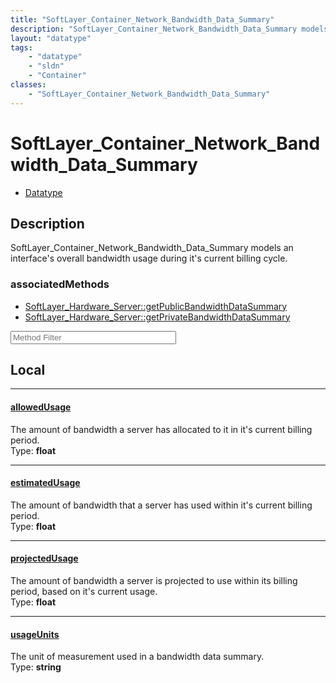 ```yaml
---
title: "SoftLayer_Container_Network_Bandwidth_Data_Summary"
description: "SoftLayer_Container_Network_Bandwidth_Data_Summary models an interface's overall bandwidth usage during it's current bil... "
layout: "datatype"
tags:
    - "datatype"
    - "sldn"
    - "Container"
classes:
    - "SoftLayer_Container_Network_Bandwidth_Data_Summary"
---
```


# SoftLayer_Container_Network_Bandwidth_Data_Summary
<div id='service-datatype'>
    <ul id='sldn-reference-tabs'>
        <li id='datatype'> <a href='/reference/datatypes/SoftLayer_Container_Network_Bandwidth_Data_Summary' >Datatype</a></li>
    </ul>
</div>

## Description 
SoftLayer_Container_Network_Bandwidth_Data_Summary models an interface's overall bandwidth usage during it's current billing cycle. 


### associatedMethods

*  [SoftLayer_Hardware_Server::getPublicBandwidthDataSummary](/reference/services/SoftLayer_Hardware_Server/getPublicBandwidthDataSummary )
*  [SoftLayer_Hardware_Server::getPrivateBandwidthDataSummary](/reference/services/SoftLayer_Hardware_Server/getPrivateBandwidthDataSummary )





<!-- Service Filer BEGIN -->
<div class="view-filters">
        <div class="clearfix">
            <div class="search-input-box">
                <input placeholder="Method Filter" onkeyup="titleSearch(inputId='prop-input', divId='properties', elementClass='prop-row')" 
                    type="text" id="prop-input" value="" size="30" maxlength="128" class="form-text">
            </div>
        </div>
</div>
<!-- Service Filer END -->

<div id="properties" class="content">
<div id="localProperties" class="prop-content" >

## Local
-----
[allowedUsage]: #allowedusage
#### [allowedUsage]
The amount of bandwidth a server has allocated to it in it's current billing period.  
<span class="type-label">Type: </span>**float**

-----
[estimatedUsage]: #estimatedusage
#### [estimatedUsage]
The amount of bandwidth that a server has used within it's current billing period.  
<span class="type-label">Type: </span>**float**

-----
[projectedUsage]: #projectedusage
#### [projectedUsage]
The amount of bandwidth a server is projected to use within its billing period, based on it's current usage.  
<span class="type-label">Type: </span>**float**

-----
[usageUnits]: #usageunits
#### [usageUnits]
The unit of measurement used in a bandwidth data summary.  
<span class="type-label">Type: </span>**string**

</div>
<!-- LOCAL PROPERTY END -->

</div>



